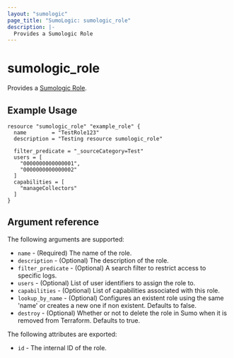 ```yaml
---
layout: "sumologic"
page_title: "SumoLogic: sumologic_role"
description: |-
  Provides a Sumologic Role
---
```


# sumologic_role
Provides a [Sumologic Role][1].

## Example Usage
```hcl
resource "sumologic_role" "example_role" {
  name        = "TestRole123"
  description = "Testing resource sumologic_role"

  filter_predicate = "_sourceCategory=Test"
  users = [
    "0000000000000001",
    "0000000000000002"
  ]
  capabilities = [
    "manageCollectors"
  ]
}
```

## Argument reference

The following arguments are supported:

- `name` - (Required) The name of the role.
- `description` - (Optional) The description of the role.
- `filter_predicate` - (Optional) A search filter to restrict access to specific logs.
- `users` - (Optional) List of user identifiers to assign the role to.
- `capabilities` - (Optional) List of capabilities associated with this role.
- `lookup_by_name` - (Optional) Configures an existent role using the same 'name' or creates a new one if non existent. Defaults to false.
- `destroy` - (Optional) Whether or not to delete the role in Sumo when it is removed from Terraform.  Defaults to true.

The following attributes are exported:

- `id` - The internal ID of the role.

[1]: https://help.sumologic.com/Manage/Users-and-Roles/Manage-Roles
